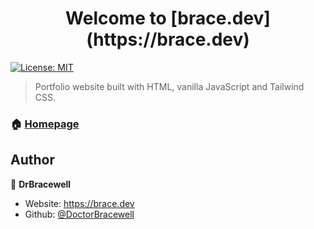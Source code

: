 <h1 align="center">Welcome to [brace.dev](https://brace.dev)</h1>
<p>
  <a href="#" target="_blank">
    <img alt="License: MIT" src="https://img.shields.io/badge/License-MIT-yellow.svg" />
  </a>
</p>

> Portfolio website built with HTML, vanilla JavaScript and Tailwind CSS.

### 🏠 [Homepage](https://brace.dev)

## Author

👤 **DrBracewell**

* Website: https://brace.dev
* Github: [@DoctorBracewell](https://github.com/DoctorBracewell)
